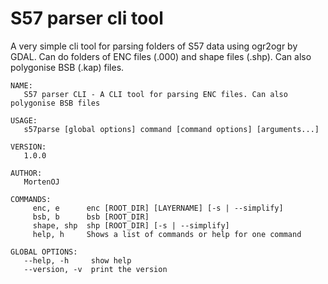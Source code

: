 # S57 parser cli tool

A very simple cli tool for parsing folders of S57 data using ogr2ogr by GDAL.
Can do folders of ENC files (.000) and shape files (.shp).
Can also polygonise BSB (.kap) files.

```
NAME:
   S57 parser CLI - A CLI tool for parsing ENC files. Can also polygonise BSB files

USAGE:
   s57parse [global options] command [command options] [arguments...]

VERSION:
   1.0.0

AUTHOR:
   MortenOJ

COMMANDS:
     enc, e      enc [ROOT_DIR] [LAYERNAME] [-s | --simplify]
     bsb, b      bsb [ROOT_DIR]
     shape, shp  shp [ROOT_DIR] [-s | --simplify]
     help, h     Shows a list of commands or help for one command

GLOBAL OPTIONS:
   --help, -h     show help
   --version, -v  print the version
```

